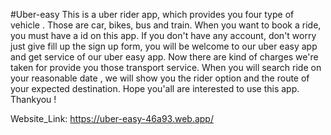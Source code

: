 #Uber-easy
This is a uber rider app, which provides you four type of vehicle . Those are car, bikes, bus and train. When you want to book a ride, you must have a id on this app. If you don't have any account, don't worry just give fill up the sign up form, you will be welcome to our uber easy app and get service of our uber easy app. Now there are kind of charges we're taken for provide you those transport service. When you will search ride on your reasonable date , we will show you the rider option and the route of your expected destination. Hope you'all are interested to use this app. Thankyou !

Website_Link: https://uber-easy-46a93.web.app/